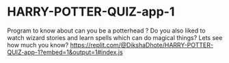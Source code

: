 # HARRY-POTTER-QUIZ-app-1
Program to know about can you be a potterhead ?
Do you also liked to watch wizard stories and learn spells which can do magical things? 
Lets see how much you know?
https://replit.com/@DikshaDhote/HARRY-POTTER-QUIZ-app-1?embed=1&output=1#index.js
